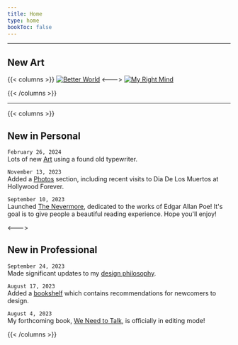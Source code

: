 ```yaml
---
title: Home
type: home
bookToc: false
---
```

---
## New Art
{{< columns >}}
[![Better World](/art/better-world/better-world.webp)](/art/better-world)
<--->
[![My Right Mind](/art/right-mind/my-right-mind.webp)](/art/right-mind)

{{< /columns >}}

---

{{< columns >}}

## New in Personal
`February 26, 2024`\
Lots of new [Art](/art) using a found old typewriter.

`November 13, 2023`\
Added a [Photos](/photos) section, including recent visits to Dia De Los Muertos at Hollywood Forever. 

`September 10, 2023`\
Launched [The Nevermore](https://nevermore.rip), dedicated to the works of Edgar Allan Poe! It's goal is to give people a beautiful reading experience. Hope you'll enjoy!

<--->

## New in Professional
`September 24, 2023`\
Made significant updates to my [design philosophy](/philosophy).

`August 17, 2023`\
Added a [bookshelf](/docs/guides/bookshelf) which contains recommendations for newcomers to design.

`August 4, 2023`\
My forthcoming book, [We Need to Talk](/we-need-to-talk), is officially in editing mode!

{{< /columns >}}
